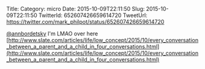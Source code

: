 Title: 
Category: micro
Date: 2015-10-09T22:11:50
Slug: 2015-10-09T22:11:50
TwitterId: 652607426659614720
TweetUrl: https://twitter.com/mark_philpot/status/652607426659614720

[@annbordetsky](https://twitter.com/annbordetsky) I'm LMAO over here [http://www.slate.com/articles/life/low_concept/2015/10/every_conversation_between_a_parent_and_a_child_in_four_conversations.html](http://www.slate.com/articles/life/low_concept/2015/10/every_conversation_between_a_parent_and_a_child_in_four_conversations.html)